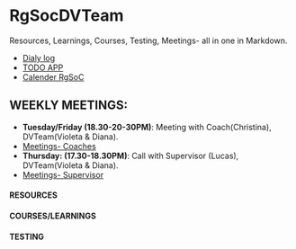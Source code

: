 # RgSocDVTeam
Resources, Learnings, Courses, Testing, Meetings- all in one in Markdown.

- [Dialy log](https://teams.railsgirlssummerofcode.org/)
- [TODO APP](https://railsgirlsvd.workast.io/list/5b3caacf722b3652e2c3b232)
- [Calender RgSoC](https://calendar.google.com/calendar/b/3/r/month/2018/7/1)

## __WEEKLY MEETINGS:__
- __Tuesday/Friday (18.30-20-30PM)__: Meeting with Coach(Christina), DVTeam(Violeta & Diana).
- [Meetings- Coaches]()
- __Thursday: (17.30-18.30PM)__: Call with Supervisor (Lucas), DVTeam(Violeta & Diana).
- [Meetings- Supervisor]()

#### RESOURCES
#### COURSES/LEARNINGS
#### TESTING

